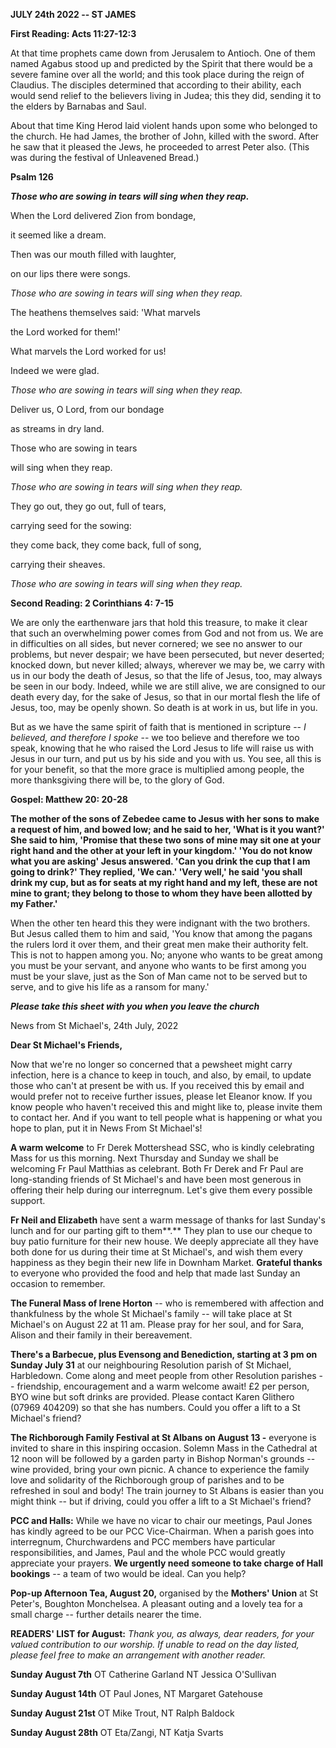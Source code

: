 **JULY 24th 2022 -- ST JAMES**

**First Reading: Acts 11:27-12:3**

At that time prophets came down from Jerusalem to Antioch. One of them
named Agabus stood up and predicted by the Spirit that there would be a
severe famine over all the world; and this took place during the reign
of Claudius. The disciples determined that according to their ability,
each would send relief to the believers living in Judea; this they did,
sending it to the elders by Barnabas and Saul.

About that time King Herod laid violent hands upon some who belonged to
the church. He had James, the brother of John, killed with the sword.
After he saw that it pleased the Jews, he proceeded to arrest Peter
also. (This was during the festival of Unleavened Bread.)

**Psalm 126**

***Those who are sowing in tears will sing when they reap.***

When the Lord delivered Zion from bondage,

it seemed like a dream.

Then was our mouth filled with laughter,

on our lips there were songs.

*Those who are sowing in tears will sing when they reap.*

The heathens themselves said: 'What marvels

the Lord worked for them!'

What marvels the Lord worked for us!

Indeed we were glad.

*Those who are sowing in tears will sing when they reap.*

Deliver us, O Lord, from our bondage

as streams in dry land.

Those who are sowing in tears

will sing when they reap.

*Those who are sowing in tears will sing when they reap.*

They go out, they go out, full of tears,

carrying seed for the sowing:

they come back, they come back, full of song,

carrying their sheaves.

*Those who are sowing in tears will sing when they reap.*

**Second Reading: 2 Corinthians 4: 7-15**

We are only the earthenware jars that hold this treasure, to make it
clear that such an overwhelming power comes from God and not from us. We
are in difficulties on all sides, but never cornered; we see no answer
to our problems, but never despair; we have been persecuted, but never
deserted; knocked down, but never killed; always, wherever we may be, we
carry with us in our body the death of Jesus, so that the life of Jesus,
too, may always be seen in our body. Indeed, while we are still alive,
we are consigned to our death every day, for the sake of Jesus, so that
in our mortal flesh the life of Jesus, too, may be openly shown. So
death is at work in us, but life in you.

But as we have the same spirit of faith that is mentioned in scripture
-- *I believed, and therefore I spoke* -- we too believe and therefore
we too speak, knowing that he who raised the Lord Jesus to life will
raise us with Jesus in our turn, and put us by his side and you with us.
You see, all this is for your benefit, so that the more grace is
multiplied among people, the more thanksgiving there will be, to the
glory of God.

**Gospel: Matthew 20: 20-28**

**The mother of the sons of Zebedee came to Jesus with her sons to make
a request of him, and bowed low; and he said to her, 'What is it you
want?' She said to him, 'Promise that these two sons of mine may sit one
at your right hand and the other at your left in your kingdom.' 'You do
not know what you are asking' Jesus answered. 'Can you drink the cup
that I am going to drink?' They replied, 'We can.' 'Very well,' he said
'you shall drink my cup, but as for seats at my right hand and my left,
these are not mine to grant; they belong to those to whom they have been
allotted by my Father.'**

When the other ten heard this they were indignant with the two brothers.
But Jesus called them to him and said, 'You know that among the pagans
the rulers lord it over them, and their great men make their authority
felt. This is not to happen among you. No; anyone who wants to be great
among you must be your servant, and anyone who wants to be first among
you must be your slave, just as the Son of Man came not to be served but
to serve, and to give his life as a ransom for many.'

***Please take this sheet with you when you leave the church***

News from St Michael\'s, 24th July, 2022

**Dear St Michael\'s Friends,**

Now that we\'re no longer so concerned that a pewsheet might carry
infection, here is a chance to keep in touch, and also, by email, to
update those who can\'t at present be with us. If you received this by
email and would prefer not to receive further issues, please let Eleanor
know. If you know people who haven\'t received this and might like to,
please invite them to contact her. And if you want to tell people what
is happening or what you hope to plan, put it in News From St
Michael\'s!

**A warm welcome** to Fr Derek Mottershead SSC, who is kindly
celebrating Mass for us this morning. Next Thursday and Sunday we shall
be welcoming Fr Paul Matthias as celebrant. Both Fr Derek and Fr Paul
are long-standing friends of St Michael\'s and have been most generous
in offering their help during our interregnum. Let\'s give them every
possible support.

**Fr Neil and Elizabeth** have sent a warm message of thanks for last
Sunday\'s lunch and for our parting gift to them**.** They plan to use
our cheque to buy patio furniture for their new house. We deeply
appreciate all they have both done for us during their time at St
Michael\'s, and wish them every happiness as they begin their new life
in Downham Market. **Grateful thanks** to everyone who provided the food
and help that made last Sunday an occasion to remember.

**The Funeral Mass of Irene Horton** -- who is remembered with affection
and thankfulness by the whole St Michael\'s family -- will take place at
St Michael\'s on August 22 at 11 am. Please pray for her soul, and for
Sara, Alison and their family in their bereavement.

**There\'s a Barbecue, plus Evensong and Benediction, starting at 3 pm
on Sunday July 31** at our neighbouring Resolution parish of St Michael,
Harbledown. Come along and meet people from other Resolution parishes --
friendship, encouragement and a warm welcome await! £2 per person, BYO
wine but soft drinks are provided. Please contact Karen Glithero (07969
404209) so that she has numbers. Could you offer a lift to a St
Michael\'s friend?

**The Richborough Family Festival at St Albans on August 13 -** everyone
is invited to share in this inspiring occasion. Solemn Mass in the
Cathedral at 12 noon will be followed by a garden party in Bishop
Norman\'s grounds -- wine provided, bring your own picnic. A chance to
experience the family love and solidarity of the Richborough group of
parishes and to be refreshed in soul and body! The train journey to St
Albans is easier than you might think -- but if driving, could you offer
a lift to a St Michael\'s friend?

**PCC and Halls:** While we have no vicar to chair our meetings, Paul
Jones has kindly agreed to be our PCC Vice-Chairman. When a parish goes
into interregnum, Churchwardens and PCC members have particular
responsibilities, and James, Paul and the whole PCC would greatly
appreciate your prayers. **We urgently need someone to take charge of
Hall bookings** -- a team of two would be ideal. Can you help?

**Pop-up Afternoon Tea, August 20,** organised by the **Mothers\'
Union** at St Peter\'s, Boughton Monchelsea. A pleasant outing and a
lovely tea for a small charge -- further details nearer the time.

**READERS\' LIST for August:** *Thank you, as always, dear readers, for
your valued contribution to our worship. If unable to read on the day
listed, please feel free to make an arrangement with another reader.*

**Sunday August 7th** OT Catherine Garland NT Jessica O\'Sullivan

**Sunday August 14th** OT Paul Jones, NT Margaret Gatehouse

**Sunday August 21st** OT Mike Trout, NT Ralph Baldock

**Sunday August 28th** OT Eta/Zangi, NT Katja Svarts
